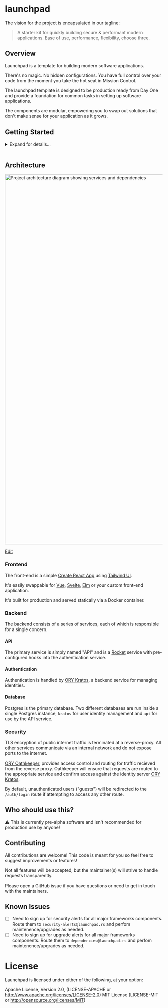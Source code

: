 # launchpad

The vision for the project is encapsulated in our tagline:
> A starter kit for quickly building secure & performant modern applications. Ease of use, performance, flexibility, choose three.

## Overview

Launchpad is a template for building modern software applications.

There's no magic. No hidden configurations. You have full control over your code from the moment you take the hot seat in Mission Control.

The launchpad template is designed to be production ready from Day One and provide a foundation for common tasks in setting up software applications.

The components are modular, empowering you to swap out solutions that don't make sense for your application as it grows.

## Getting Started
<details>
  <summary>Expand for details...</summary>

### Install Dependencies

#### Base Dependencies
- Rust
- Postgres
- Docker
- NodeJS
- Yarn

#### Development Tools

This project depends on a few Rust packages
- `cargo-chef` which builds Rust projects in Docker with automatic caching.
- `just` is a `make`-style task runner that doesn't require tabs.
- `watchexec` is a filewatcher for easy development.
- `mdbook` is a command to create an online book from markdown files.
- `mdbook-linkcheck` is a linter for verifying the mdbook links are valid.

Run `cargo install cargo-chef just watchexec mdkook mdbook-linkcheck` to install the dependencies.
</details>
<br/>

## Architecture

<img width="1179" alt="Project architecture diagram showing services and dependencies" src="https://user-images.githubusercontent.com/3886290/116010365-23ff6a00-a5e4-11eb-89ec-258e57ec1b52.png">

[Edit](https://whimsical.com/launchpad-Y4AZpD16s4S7exbrayWQNZ)

### Frontend

The front-end is a simple [Create React App](https://create-react-app.dev/) using [Tailwind UI](https://tailwindui.com/).

It's easily swappable for [Vue](https://vuejs.org/), [Svelte](https://svelte.dev/), [Elm](https://elm-lang.org/) or your custom front-end application.

It's built for production and served statically via a Docker container.

### Backend

The backend consists of a series of services, each of which is responsible for a single concern. 

#### API
The primary service is simply named "API" and is a [Rocket](rocket.rs/) service with pre-configured hooks into the authentication service.

#### Authentication
Authentication is handled by [ORY Kratos](https://www.ory.sh/kratos/), a backend service for managing identities.

#### Database
Postgres is the primary database. Two different databases are run inside a single Postgres instance, `kratos` for user identity management and `api` for use by the API service.

### Security

TLS encryption of public internet traffic is terminated at a reverse-proxy. All other services communicate via an internal network and do not expose ports to the internet.

[ORY Oathkeeper](https://github.com/ory/oathkeeper), provides access control and routing for traffic recieved from the reverse proxy. Oathkeeper will ensure that requests are routed to the appropriate service and confirm access against the identity server [ORY Kratos](https://github.com/ory/kratos).

By default, unauthenticated users ("guests") will be redirected to the `/auth/login` route if attempting to access any other route.

## Who should use this?

⚠️ This is currently pre-alpha software and isn't recommended for production use by anyone!

## Contributing

All contributions are welcome! This code is meant for you so feel free to suggest improvements or features!

Not all features will be accepted, but the maintainer(s) will strive to handle requests transparently.

Please open a GitHub issue if you have questions or need to get in touch with the maintainers.

## Known Issues

- [ ] Need to sign up for security alerts for all major frameworks components. Route them to `security-alerts@launchpad.rs` and perfom maintenence/upgrades as needed.
- [ ] Need to sign up for upgrade alerts for all major frameworks components. Route them to `dependencies@launchpad.rs` and perfom maintenence/upgrades as needed.

# License
Launchpad is licensed under either of the following, at your option:

Apache License, Version 2.0, (LICENSE-APACHE or http://www.apache.org/licenses/LICENSE-2.0)
MIT License (LICENSE-MIT or http://opensource.org/licenses/MIT)
